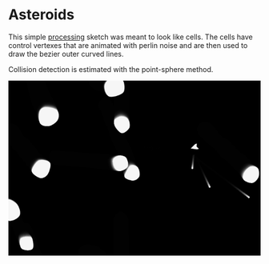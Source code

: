 # Asteroids

This simple [processing](https://processing.org/) sketch was meant to look like cells. The cells have control vertexes that are animated with perlin noise and are then used to draw the bezier outer curved lines.

Collision detection is estimated with the point-sphere method.

![example gif](https://github.com/Ryan-Bell/Asteroids/blob/master/example.gif)

